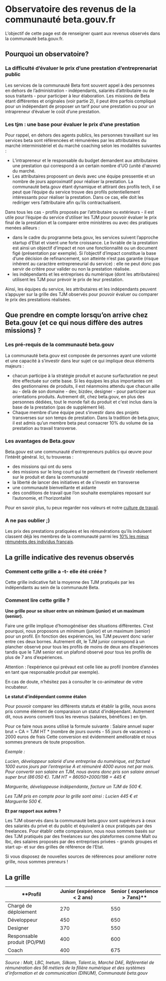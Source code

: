 # Observatoire des revenus de la communauté beta.gouv.fr

L’objectif de cette page est de renseigner quant aux revenus observés dans la communauté beta.gouv.fr. 

## Pourquoi un observatoire?

### La difficulté d’évaluer le prix d’une prestation d’entreprenariat public

Les services de la communauté Beta font souvent appel à des personnes en dehors de l’administration - indépendants, salariés d’attributaire ou de sous traitants - pour participer à leur élaboration. Les missions de Beta étant différentes et originales (voir partie 2), il peut être parfois compliqué pour un indépendant de proposer un tarif pour une prestation ou pour un intrapreneur d’évaluer le coût d’une prestation. 

### Les tjm : une base pour évaluer le prix d’une prestation

Pour rappel, en dehors des agents publics, les personnes travaillant sur les services beta sont référencées et rémunérées par les attributaires du marché interministériel et du marché coaching selon les modalités suivantes :
- L’intrapreneur et le responsable du budget demandent aux attributaires une prestation qui correspond à un certain nombre d’UO (unité d'œuvre) du marché.
- Les attributaires proposent un devis avec une équipe pressentie et un nombre de jours approximatif pour réaliser la prestation.
La communauté beta.gouv étant dynamique et attirant des profils tech, il se peut que l’équipe du service trouve des profils potentiellement intéressants pour réaliser la prestation. Dans ce cas, elle doit les rediriger vers l’attributaire afin qu’ils contractualisent.

Dans tous les cas - profils proposés par l’attributaire ou extérieurs - il est utile pour l’équipe du service d’utiliser les TJM pour pouvoir évaluer le prix final de la prestation et la comparer entre ministères ou avec des pratiques menées ailleurs :
- dans le cadre du programme beta.gouv, les services suivent l’approche startup d’Etat et visent une forte croissance. Le livrable de la prestation est ainsi un objectif d’impact et non une fonctionnalité ou un document figé (présentation par exemple). Si l’objectif d’impact constitue la base d’une décision de refinancement, son atteinte n’est pas garantie (risque inhérent au caractère entrepreneurial du service) : elle ne peut donc pas servir de critère pour valider ou non la prestation réalisée.
- les indépendants et les entreprises du numérique (dont les attributaires) utilisent les TJM pour prévoir le prix de leur prestation.

Ainsi, les équipes du service, les attributaires et les indépendants peuvent s’appuyer sur la grille des TJM observés pour pouvoir évaluer ou comparer le prix des prestations réalisées. 

## Que prendre en compte lorsqu’on arrive chez Beta.gouv (et ce qui nous diffère des autres missions) ?

### Les pré-requis de la communauté beta.gouv

La communauté beta.gouv est composée de personnes ayant une volonté et une capacité à s’investir dans leur sujet ce qui implique deux éléments majeurs :
- chacun participe à la stratégie produit et aucune surfacturation ne peut être effectuée sur cette base. Si les équipes les plus importantes ont des gestionnaires de produits, il est néanmoins attendu que chacun aille au - delà de son domaine - dev, bizdev, designer - pour participer aux orientations produits. Autrement dit, chez beta.gouv, en plus des personnes dédiées, tout le monde fait du produit et  c'est inclus dans la base de la prestation (pas de supplément lié).
- Chaque membre d’une équipe peut s’investir dans des projets transverses sur son temps de prestation. Dans la tradition de beta.gouv, il est admis qu’un membre beta peut consacrer 10% du volume de sa prestation au travail transverse.

### Les avantages de Beta.gouv

Beta.gouv est une communauté d’entrepreneurs publics qui œuvre pour l’intérêt général.
Ici, tu trouveras :
- des missions qui ont du sens
- des missions sur le long court qui te permettent de t’investir réellement sur le produit et dans la communauté
- la liberté de lancer des initiatives et de s’investir en transverse
- une communauté bienveillante et aidante
- des conditions de travail que l’on souhaite exemplaires reposant sur l’autonomie, et l’horizontalité 

Pour en savoir plus, tu peux regarder nos valeurs et notre [culture de travail](https://doc.incubateur.net/communaute/travailler-a-beta-gouv/culture/normes-de-conduite).


### A ne pas oublier ;)

Les prix des prestations pratiquées et les rémunérations qu’ils induisent classent déjà les membres de la communauté parmi les [10% les mieux rémunérés des individus français](https://www.insee.fr/fr/statistiques/2416808#tableau-figure1).

## La grille indicative des revenus observés

### Comment cette grille a -t- elle été créée ?
Cette grille indicative fait la moyenne des TJM pratiqués par les indépendants au sein de la communauté Beta.

### Comment lire cette grille ?

**Une grille pour se situer entre un minimum (junior) et un maximum (senior).**

Faire une grille implique d’homogénéiser des situations différentes. C’est pourquoi, nous proposons un minimum (junior) et un maximum (senior) pour un profil. En fonction des expériences, les TJM peuvent donc varier entre ces deux bornes. Autrement dit, le TJM junior correspond à un plancher observé pour tous les profils de moins de deux ans d’expériences tandis que le TJM senior est un plafond observé pour tous les profils de plus de 7 ans d’expériences.

Attention : l’expérience qui prévaut est celle liée au profil (nombre d’années en tant que responsable produit par exemple). 

En cas de doute, n’hésitez pas à consulter le co-animateur de votre incubateur. 

**Le statut d’indépendant comme étalon**

Pour pouvoir comparer les différents statuts et établir la grille, nous avons pris comme élément de comparaison un statut d’indépendant. Autrement dit, nous avons converti tous les revenus (salaires, bénéfices ) en tjm.

Pour ce faire nous avons utilisé la formule suivante : 
Salaire annuel super brut = CA = TJM HT * (nombre de jours ouvrés - 55 jours de vacances) + 2000 euros de frais 
Cette conversion est évidemment améliorable et nous sommes preneurs de toute proposition.

*Exemple :*

*Lucien, développeur salarié d’une entreprise du numérique, est facturé 1000 euros jours par l’entreprise A et rémunéré 4000 euros net par mois.
Pour convertir son salaire en TJM, nous avons donc pris son salaire annuel super brut (86 050 €).
TJM HT = 86050+2000/198 = 445 €*

*Marguerite, développeuse indépendante, facture un TJM de 500 €.*

*Les TJM pris en compte pour la grille sont ainsi : Lucien 445 € et Marguerite 500 €.*

**Et par rapport aux autres ?**

Les TJM observés dans la communauté beta.gouv sont supérieurs à ceux des salariés du privé et du public et équivalent à ceux pratiqués par des freelances. Pour établir cette comparaison, nous nous sommes basés sur des TJM pratiqués par des freelances sur des plateformes comme Malt ou lbc, des salaires proposés par des entreprises privées - grands groupes et start up- et sur des grilles de référence de l’Etat.

Si vous disposez de nouvelles sources de références pour améliorer notre grille, nous sommes preneurs !

## La grille

|**Profil| Junior (expérience < 2 ans)|Senior ( experience > 7ans)**|
|------|----------------------------|---------------------------|
|Chargé de déploiement|270|550|
|Développeur|450|650|
|Designer|370|550|
|Responsable produit (PO/PM)|400|600|
|Coach|400|675|


*Source : Malt, LBC, Inetum, Silkom, Talent.io, Marché DAE, Référentiel de rémunération des 56 métiers de la filière numérique et des systèmes d’information et de communication (DINUM), Communauté beta.gouv*
